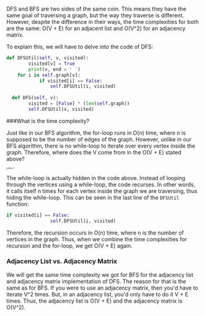 <!--title={Big O of DFS}-->

<!--concepts{Depth First Search}-->

<!--badges={Algorithmns: 15}--> 

DFS and BFS are two sides of the same coin. This means they have the same goal of traversing a graph, but the way they traverse is different. However, despite the difference in their ways, the time complexities for both are the same: O(V + E) for an adjacent list and O(V^2) for an adjacency matrix. 

To explain this, we will have to delve into the code of DFS: 

```Python
def DFSUtil(self, v, visited): 
		visited[v] = True
		print(v, end = ' ')
    for i in self.graph[v]: 
			if visited[i] == False: 
				self.DFSUtil(i, visited) 
        
  def DFS(self, v): 
		visited = [False] * (len(self.graph)) 
		self.DFSUtil(v, visited)   
```

###What is the time complexity?

Just like in our BFS algorithm, the for-loop runs in O(n) time, where n is supposed to be the number of edges of the graph. However, unlike in our BFS algorithm, there is no while-loop to iterate over every vertex inside the graph. Therefore, where does the V come from in the O(V + E) stated above? 

<img src="https://geographical.co.uk/images/articles/where_map.jpg" alt="Where?" style="zoom:30%;" />

The while-loop is actually hidden in the code above. Instead of looping through the vertices using a while-loop, the code recurses. In other words, it calls itself n times for each vertex inside the graph we are traversing, thus hiding the while-loop. This can be seen in the last line of the `DFSUtil` function:

```python
if visited[i] == False: 
				self.DFSUtil(i, visited)
```

Therefore, the recursion occurs in O(n) time, where n is the number of vertices in the graph. Thus, when we combine the time complexities for recursion and the for-loop, we get O(V + E) again. 

### Adjacency List vs. Adjacency Matrix

We will get the same time complexity we got for BFS for the adjacency list and adjacency matrix implementation of DFS. The reason for that is the same as for BFS. If you were to use an adjacency matrix, then you'd have to iterate V^2 times. But, in an adjacency list, you'd only have to do it V + E times. Thus, the adjacency list is O(V + E) and the adjacency matrix is O(V^2).